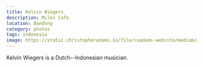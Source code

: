 ```yaml
---
title: Kelvin Wiegers
description: Miles Cafe
location: Bandung
category: photos
tags: indonesia
image: https://static.christopheradams.io/file/cxadams-website/medium/albums/2019/20190914-2255_Bandung_Miles/20190914-2255_Bandung_Miles_L1008316-0.jpg
---
```


Kelvin Wiegers is a Dutch--Indonesian musician.
